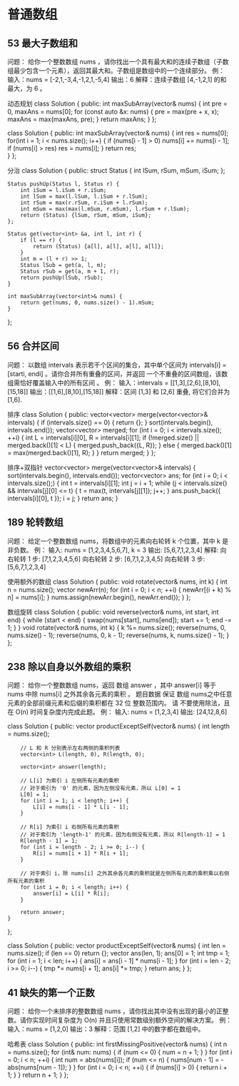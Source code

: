 # 普通数组

## 53 最大子数组和
问题：
给你一个整数数组 nums ，请你找出一个具有最大和的连续子数组（子数组最少包含一个元素），返回其最大和。子数组是数组中的一个连续部分。
例：
输入：nums = [-2,1,-3,4,-1,2,1,-5,4]
输出：6
解释：连续子数组 [4,-1,2,1] 的和最大，为 6 。

动态规划
class Solution {
public:
    int maxSubArray(vector<int>& nums) {
        int pre = 0, maxAns = nums[0];
        for (const auto &x: nums) {
            pre = max(pre + x, x);
            maxAns = max(maxAns, pre);
        }
        return maxAns;
    }
};

class Solution {
public:
    int maxSubArray(vector<int>& nums) {
        int res = nums[0];
        for(int i = 1; i < nums.size(); i++) {
            if (nums[i - 1] > 0) nums[i] += nums[i - 1];
            if (nums[i] > res) res = nums[i];
        }
        return res;  
    }
};

分治
class Solution {
public:
    struct Status {
        int lSum, rSum, mSum, iSum;
    };

    Status pushUp(Status l, Status r) {
        int iSum = l.iSum + r.iSum;
        int lSum = max(l.lSum, l.iSum + r.lSum);
        int rSum = max(r.rSum, r.iSum + l.rSum);
        int mSum = max(max(l.mSum, r.mSum), l.rSum + r.lSum);
        return (Status) {lSum, rSum, mSum, iSum};
    };

    Status get(vector<int> &a, int l, int r) {
        if (l == r) {
            return (Status) {a[l], a[l], a[l], a[l]};
        }
        int m = (l + r) >> 1;
        Status lSub = get(a, l, m);
        Status rSub = get(a, m + 1, r);
        return pushUp(lSub, rSub);
    }

    int maxSubArray(vector<int>& nums) {
        return get(nums, 0, nums.size() - 1).mSum;
    }
};



## 56 合并区间
问题：
以数组 intervals 表示若干个区间的集合，其中单个区间为 intervals[i] = [starti, endi] 。请你合并所有重叠的区间，并返回 一个不重叠的区间数组，该数组需恰好覆盖输入中的所有区间 。
例：
输入：intervals = [[1,3],[2,6],[8,10],[15,18]]
输出：[[1,6],[8,10],[15,18]]
解释：区间 [1,3] 和 [2,6] 重叠, 将它们合并为 [1,6].

排序
class Solution {
public:
    vector<vector<int>> merge(vector<vector<int>>& intervals) {
        if (intervals.size() == 0) {
            return {};
        }
        sort(intervals.begin(), intervals.end());
        vector<vector<int>> merged;
        for (int i = 0; i < intervals.size(); ++i) {
            int L = intervals[i][0], R = intervals[i][1];
            if (!merged.size() || merged.back()[1] < L) {
                merged.push_back({L, R});
            }
            else {
                merged.back()[1] = max(merged.back()[1], R);
            }
        }
        return merged;
    }
};

排序+双指针
    vector<vector<int>> merge(vector<vector<int>>& intervals) {
        sort(intervals.begin(), intervals.end());
        vector<vector<int>> ans;
        for (int i = 0; i < intervals.size();) {
            int t = intervals[i][1];
            int j = i + 1;
            while (j < intervals.size() && intervals[j][0] <= t) {
                t = max(t, intervals[j][1]);
                j++;
            }
            ans.push_back({ intervals[i][0], t });
            i = j;
        }
        return ans;
    }



## 189 轮转数组
问题：
给定一个整数数组 nums，将数组中的元素向右轮转 k 个位置，其中 k 是非负数。
例：
输入: nums = [1,2,3,4,5,6,7], k = 3
输出: [5,6,7,1,2,3,4]
解释:
向右轮转 1 步: [7,1,2,3,4,5,6]
向右轮转 2 步: [6,7,1,2,3,4,5]
向右轮转 3 步: [5,6,7,1,2,3,4]

使用额外的数组
class Solution {
public:
    void rotate(vector<int>& nums, int k) {
        int n = nums.size();
        vector<int> newArr(n);
        for (int i = 0; i < n; ++i) {
            newArr[(i + k) % n] = nums[i];
        }
        nums.assign(newArr.begin(), newArr.end());
    }
};

数组旋转
class Solution {
public:
    void reverse(vector<int>& nums, int start, int end) {
        while (start < end) {
            swap(nums[start], nums[end]);
            start += 1;
            end -= 1;
        }
    }
    void rotate(vector<int>& nums, int k) {
        k %= nums.size();
        reverse(nums, 0, nums.size() - 1);
        reverse(nums, 0, k - 1);
        reverse(nums, k, nums.size() - 1);
    }
};

## 238 除以自身以外数组的乘积
问题：
给你一个整数数组 nums，返回 数组 answer ，其中 answer[i] 等于 nums 中除 nums[i] 之外其余各元素的乘积 。
题目数据 保证 数组 nums之中任意元素的全部前缀元素和后缀的乘积都在  32 位 整数范围内。
请 不要使用除法，且在 O(n) 时间复杂度内完成此题。
例：
输入: nums = [1,2,3,4]
输出: [24,12,8,6]

class Solution {
public:
    vector<int> productExceptSelf(vector<int>& nums) {
        int length = nums.size();

        // L 和 R 分别表示左右两侧的乘积列表
        vector<int> L(length, 0), R(length, 0);

        vector<int> answer(length);

        // L[i] 为索引 i 左侧所有元素的乘积
        // 对于索引为 '0' 的元素，因为左侧没有元素，所以 L[0] = 1
        L[0] = 1;
        for (int i = 1; i < length; i++) {
            L[i] = nums[i - 1] * L[i - 1];
        }

        // R[i] 为索引 i 右侧所有元素的乘积
        // 对于索引为 'length-1' 的元素，因为右侧没有元素，所以 R[length-1] = 1
        R[length - 1] = 1;
        for (int i = length - 2; i >= 0; i--) {
            R[i] = nums[i + 1] * R[i + 1];
        }

        // 对于索引 i，除 nums[i] 之外其余各元素的乘积就是左侧所有元素的乘积乘以右侧所有元素的乘积
        for (int i = 0; i < length; i++) {
            answer[i] = L[i] * R[i];
        }

        return answer;
    }
};

class Solution {
public:
    vector<int> productExceptSelf(vector<int>& nums) {
        int len = nums.size();
        if (len == 0) return {};
        vector<int> ans(len, 1);
        ans[0] = 1;
        int tmp = 1;
        for (int i = 1; i < len; i++) {
            ans[i] = ans[i - 1] * nums[i - 1];
        }
        for (int i = len - 2; i >= 0; i--) {
            tmp *= nums[i + 1];
            ans[i] *= tmp;
        }
        return ans;
    }
};


## 41 缺失的第一个正数
问题：
给你一个未排序的整数数组 nums ，请你找出其中没有出现的最小的正整数。请你实现时间复杂度为 O(n) 并且只使用常数级别额外空间的解决方案。
例：
输入：nums = [1,2,0]
输出：3
解释：范围 [1,2] 中的数字都在数组中。

哈希表
class Solution {
public:
    int firstMissingPositive(vector<int>& nums) {
        int n = nums.size();
        for (int& num: nums) {
            if (num <= 0) {
                num = n + 1;
            }
        }
        for (int i = 0; i < n; ++i) {
            int num = abs(nums[i]);
            if (num <= n) {
                nums[num - 1] = -abs(nums[num - 1]);
            }
        }
        for (int i = 0; i < n; ++i) {
            if (nums[i] > 0) {
                return i + 1;
            }
        }
        return n + 1;
    }
};
